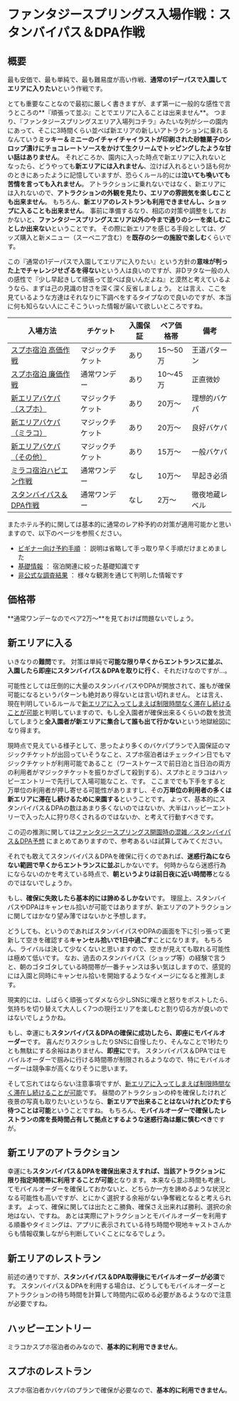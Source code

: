 # ファンタジースプリングス入場作戦：スタンバイパス＆DPA作戦

## 概要

最も安価で、最も単純で、最も難易度が高い作戦、**通常の1デーパスで入園してエリアに入りたい**という作戦です。

とても重要なことなので最初に厳しく書きますが、まず第一に一般的な感性で言うところの**『頑張って並ぶ』ことでエリアに入ることは出来ません**。
つまり、『ファンタジースプリングスエリア入場列コチラ』みたいな列がシーの園内にあって、そこに3時間くらい並べば新エリアの新しいアトラクションに乗れるなんていう**ミッキー＆ミニーのイチャイチャイラストが印刷された砂糖菓子のシロップ漬けにチョコレートソースをかけて生クリームでトッピングしたような甘い話はありません**。
それどころか、園内に入った時点で新エリアに入れないとなったら、どうやっても**新エリアには入れません**、泣けば入れるという話も何かのときにあったように記憶していますが、恐らくルール的には**泣いても喚いても苦情を言っても入れません**。
アトラクションに乗れないではなく、新エリアには入れないので、**アトラクションの外観を見たり、エリアの雰囲気を楽しむことも出来ません**。
もちろん、**新エリアのレストランも利用できませんし、ショップに入ることも出来ません**。
事前に準備するなり、相応の対策や調整をしておかないと、**ファンタジースプリングスエリア以外の今まで通りのシーを楽しむことしか出来ない**ということです。
その際に新エリアを感じる手段としては、グッズ購入と新メニュー（スーベニア含む）を**既存のシーの施設で楽しむ**くらいです。

この『通常の1デーパスで入園してエリアに入りたい』という方針の**意味が判った上でチャレンジせざるを得ない**という人は良いのですが、非Dヲタな一般の人の感性で『少し早起きして頑張って並べば良いんだよね』と漠然と考えているようなら、まずは己の見識の甘さを深く深く反省しましょう。
とは言え、ここを見ているような方達はそれなりに下調べをするタイプなので良いのですが、本当に何も知らない人にこそこういった情報が届いて欲しいところですね。

| 入場方法 | チケット | 入園保証 | ペア価格帯 | 備考 |
| ------------- | ------------- | ------------- | ------------- | ------------- |
| [スプホ宿泊 高価作戦](./fsh_plan_fsh_exp.md)    | マジックチケット | あり | 15～50万 | 王道パターン |
| [スプホ宿泊 廉価作戦](./fsh_plan_fsh_rsn.md)    | 通常ワンデー     | あり | 10～45万 | 正直微妙 |
| [新エリアバケパ（スプホ）](./fsh_plan_vp_fsh.md)| マジックチケット | あり | 20万～ | 理想的バケパ |
| [新エリアバケパ（ミラコ）](./fsh_plan_vp_mrc.md)| マジックチケット | あり | 20万～ | 良好バケパ |
| [新エリアバケパ（その他）](./fsh_plan_vp_etc.md)| マジックチケット | あり | 15万～ | 一般バケパ |
| [ミラコ宿泊ハピエン作戦](./fsh_plan_mrc_he.md)  | 通常ワンデー     | なし | 10万～ | 早起き必須 |
| [スタンバイパス＆DPA作戦](./fsh_plan_sp_dpa.md) | 通常ワンデー     | なし | 2万～ | 徹夜地蔵レベル |

またホテル予約に関しては基本的に通常のレア枠予約の対策が適用可能かと思いますので、以下のページを参照ください。

* [ビギナー向け予約手順](./for_begginer.md) ： 説明は省略して手っ取り早く手順だけまとめました
* [基礎情報](./basics.md) ： 宿泊関連に絞った基礎知識です
* [非公式な調査結果](./research.md) ： 様々な観測を通じて判明した情報です


## 価格帯

**通常ワンデーなのでペア2万～**を見ておけば問題ないでしょう。

## 新エリアに入る

いきなりの**難問**です。
対策は単純で**可能な限り早くからエントランスに並ぶ、入園したら即座にスタンバイパス＆DPAを取りに行く**、それだけなのですが…。

可能性としては圧倒的に大量のスタンバイパスやDPAが開放されて、誰もが確保可能になるというパターンも絶対あり得ないとは言い切れません。
とは言え、現在判明しているルールで[新エリアに入ってしまえば制限時間なく滞在し続けることが可能](https://faq.tokyodisneyresort.jp/tdr/faq_detail.html?id=24586)と判明していますので、もし全入園者が確保出来るくらいの数を放流してしまうと**全入園者が新エリアに集合して誰も出て行かない**という地獄絵図になり得ます。

現時点で見えている様子として、思ったより多くのバケパプランで入園保証のマジックチケットが出回っていそうなこと、スプホ宿泊者はチェックイン日でもマジックチケットが利用可能であること（ワーストケースで前日泊と当日泊の両方の利用者がマジックチケットを振りかざして殺到する）、スプホとミラコはハッピーエントリーで先行して入場可能なこと、です。
ここまででも下手をすると万単位の利用者が押し寄せる可能性がありますし、その**万単位の利用者の多くは新エリアに滞在し続けるために来園する**ということです。
よって、基本的にスタンバイパス＆DPAの数はあまり多くないのではないか、大半はハッピーエントリーで入った人に狩り尽くされるのではないか、と考えて行動すべきです。

この辺の推測に関しては[ファンタジースプリングス開園時の混雑／スタンバイパス＆DPA予想](./hotel/fsh_guide.md#ファンタジースプリングス開園時の混雑スタンバイパスdpa予想) にまとめてありますので、参考あるいは試算してみてください。

それでも敢えてスタンバイパス＆DPAを確保に行くのであれば、**迷惑行為にならない範囲で早くからエントランスに並ぶ**しかないです。
何時からなら迷惑行為にならないのかを考えている時点で、**朝というよりは前日夜に近い時間帯**となるのではないでしょうか。

もし、**確保に失敗したら基本的には諦めるしかない**です。
理屈上、スタンバイパスやDPAはキャンセル拾いが可能ではありますが、新エリアのアトラクションに関してはかなり望み薄ではないかと予想します。

どうしても、というのであればスタンバイパスやDPAの画面を下に引っ張って更新して空きを確認する**キャンセル拾いで1日中過ごす**ことになります。
もちろん、ライバルは決して少なくないと思いますので、空きが見えても取れる可能性は極めて低いです。
なお、過去のスタンバイパス（ショップ等）の経験で言うと、朝のゴタゴタしている時間帯が一番チャンスは多い気はしますので、感覚的には入園と同時にキャンセル拾いを開始するようなイメージになると推測します。

現実的には、しばらく頑張ってダメなら少しSNSに嘆きと怒りをポストしたら、気持ちを切り替えて大人しく7つの現行エリアを楽しむと割り切る方が良いのではないでしょうかね。

もし、幸運にも**スタンバイパス＆DPAの確保に成功したら、即座にモバイルオーダー**です。
喜んだりスクショしたりSNSに自慢したり、そんなことで1秒たりとも無駄にする余裕はありません、**即座に**です。
スタンバイパス＆DPAではモバイルオーダーで掴みに行ける時間帯が制限されるようなので、特にモバイルオーダーは競争率が高くなりそうに思います。

そして忘れてはならない注意事項ですが、[新エリアに入ってしまえば制限時間なく滞在し続けることが可能](https://faq.tokyodisneyresort.jp/tdr/faq_detail.html?id=24586)です。
昼間のアトラクションの枠を確保したけれど夜景の写真も取りたいというなら、**新エリアで出来ることはないけれどひたすら待つことは可能**ということですね。
もちろん、**モバイルオーダーで確保したレストランの席を長時間占有して拠点とするような迷惑行為は厳に慎むべき**ですが。


## 新エリアのアトラクション

幸運にも**スタンバイパス＆DPAを確保出来さえすれば、当該アトラクションに限り指定時間帯に利用することが可能**となります。
本来なら並ぶ時間も考慮してモバイルオーダーを確保しておかないと、どちらか一方を諦めるような状況となる可能性も高いですが、とにかく選択する余裕がない争奪戦となると考えられます。
よって、確保に関しては出たとこ勝負、確保さえ出来れば勝利、選択の余地はない、ですね。
あとは実際にアトラクションとモバイルオーダーを利用する順番やタイミングは、アプリに表示されている待ち時間や現地キャストさんからも情報収集しながら判断していくことになるでしょう。

## 新エリアのレストラン

前述の通りですが、**スタンバイパス＆DPA取得後にモバイルオーダーが必須**です。
スタンバイパス＆DPAを利用する場合は、どうしてもモバイルオーダーとアトラクションの待ち時間を計算して時間内に収める必要があるようなので注意が必要ですね。

## ハッピーエントリー

ミラコかスプホ宿泊者のみなので、**基本的に利用できません**。

## スプホのレストラン

スプホ宿泊者かバケパのプランで確保が必要なので、**基本的に利用できません**。

